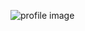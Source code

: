 ![profile image](https://avatars.githubusercontent.com/u/95386581?s=400&u=d8a606e0978036c285a3be13c6e1cc31232dd8ef&v=4)

